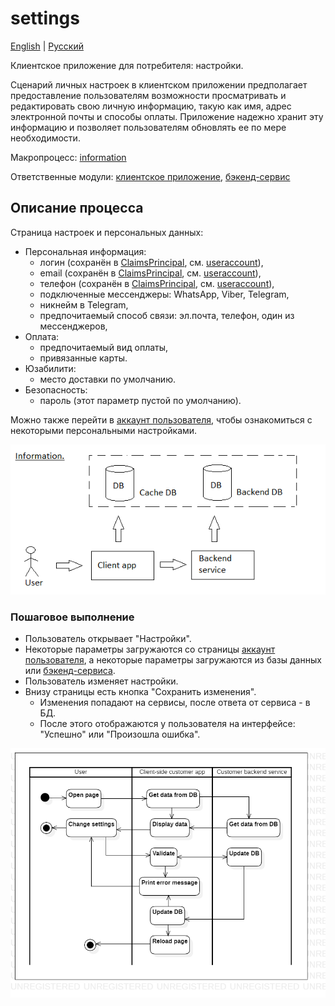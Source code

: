 # settings

[English](settings.md) | [Русский](settings.ru.md)

Клиентское приложение для потребителя: настройки.

Сценарий личных настроек в клиентском приложении предполагает предоставление пользователям возможности просматривать и редактировать свою личную информацию, такую как имя, адрес электронной почты и способы оплаты.
Приложение надежно хранит эту информацию и позволяет пользователям обновлять ее по мере необходимости.

Макропроцесс: [information](../../macroprocesses/information.md)

Ответственные модули: [клиентское приложение](../../frontend/customerclient.ru.md), [бэкенд-сервис](../../backend/customerbackend.ru.md)

## Описание процесса

Страница настроек и персональных данных: 
- Персональная информация:
   - логин (сохранён в [ClaimsPrincipal](https://learn.microsoft.com/en-us/dotnet/api/system.security.claims.claimsprincipal), см. [useraccount](../systembackend/useraccount.ru.md)),
   - email (сохранён в [ClaimsPrincipal](https://learn.microsoft.com/en-us/dotnet/api/system.security.claims.claimsprincipal), см. [useraccount](../systembackend/useraccount.ru.md)),
   - телефон (сохранён в [ClaimsPrincipal](https://learn.microsoft.com/en-us/dotnet/api/system.security.claims.claimsprincipal), см. [useraccount](../systembackend/useraccount.ru.md)),
   - подключенные мессенджеры: WhatsApp, Viber, Telegram,
   - никнейм в Telegram,
   - предпочитаемый способ связи: эл.почта, телефон, один из мессенджеров,
- Оплата:
   - предпочитаемый вид оплаты,
   - привязанные карты.
- Юзабилити:
   - место доставки по умолчанию.
- Безопасность:
   - пароль (этот параметр пустой по умолчанию).

Можно также перейти в [аккаунт пользователя](../systembackend/useraccount.ru.md), чтобы ознакомиться с некоторыми персональными настройками.

![information_overall](../../img/information_overall.png)

### Пошаговое выполнение

- Пользователь открывает "Настройки".
- Некоторые параметры загружаются со страницы [аккаунт пользователя](../systembackend/useraccount.ru.md), а некоторые параметры загружаются из базы данных или [бэкенд-сервиса](../../backend/customerbackend.ru.md).
- Пользователь изменяет настройки.
- Внизу страницы есть кнопка "Сохранить изменения".
    - Изменения попадают на сервисы, после ответа от сервиса - в БД.
    - После этого отображаются у пользователя на интерфейсе: "Успешно" или "Произошла ошибка".

![customer.settings](../../img/activitydiagrams/customer.settings.png)
